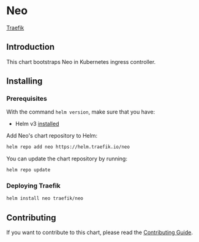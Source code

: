 # Neo

[Traefik](https://traefik.io/) 

## Introduction

This chart bootstraps Neo in Kubernetes ingress controller.

## Installing

### Prerequisites

With the command `helm version`, make sure that you have:
- Helm v3 [installed](https://helm.sh/docs/using_helm/#installing-helm)

Add Neo's chart repository to Helm:

```bash
helm repo add neo https://helm.traefik.io/neo
```

You can update the chart repository by running:

```bash
helm repo update
```

### Deploying Traefik

```bash
helm install neo traefik/neo
```

## Contributing

If you want to contribute to this chart, please read the [Contributing Guide](./CONTRIBUTING.md).
